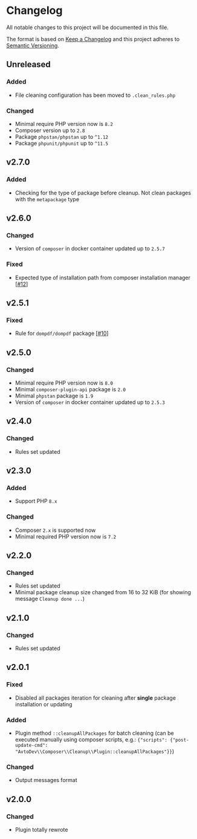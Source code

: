 # Changelog

All notable changes to this project will be documented in this file.

The format is based on [Keep a Changelog][keepachangelog] and this project adheres to [Semantic Versioning][semver].

## Unreleased

### Added

- File cleaning configuration has been moved to `.clean_rules.php`

### Changed

- Minimal require PHP version now is `8.2`
- Composer version up to `2.8`
- Package `phpstan/phpstan` up to `^1.12`
- Package `phpunit/phpunit` up to `^11.5`

## v2.7.0

### Added

- Checking for the type of package before cleanup. Not clean packages with the `metapackage` type

## v2.6.0

### Changed

- Version of `composer` in docker container updated up to `2.5.7`

### Fixed

- Expected type of installation path from composer installation manager [[#12](https://github.com/avto-dev/composer-cleanup-plugin/issues/12)]

## v2.5.1

### Fixed

- Rule for `dompdf/dompdf` package [[#10](https://github.com/avto-dev/composer-cleanup-plugin/issues/10)]

## v2.5.0

### Changed

- Minimal require PHP version now is `8.0`
- Minimal `composer-plugin-api` package  is `2.0`
- Minimal `phpstan` package  is `1.9`
- Version of `composer` in docker container updated up to `2.5.3`

## v2.4.0

### Changed

- Rules set updated

## v2.3.0

### Added

- Support PHP `8.x`

### Changed

- Composer `2.x` is supported now
- Minimal required PHP version now is `7.2`

## v2.2.0

### Changed

- Rules set updated
- Minimal package cleanup size changed from 16 to 32 KiB (for showing message `Cleanup done ...`)

## v2.1.0

### Changed

- Rules set updated

## v2.0.1

### Fixed

- Disabled all packages iteration for cleaning after **single** package installation or updating

### Added

- Plugin method `::cleanupAllPackages` for batch cleaning (can be executed manually using composer scripts, e.g.: `{"scripts": {"post-update-cmd": "AvtoDev\\Composer\\Cleanup\\Plugin::cleanupAllPackages"}}`)

### Changed

- Output messages format

## v2.0.0

### Changed

- Plugin totally rewrote

[keepachangelog]:https://keepachangelog.com/en/1.0.0/
[semver]:https://semver.org/spec/v2.0.0.html
